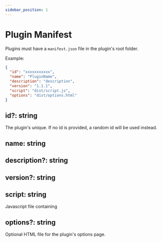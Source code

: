 ```yaml
---
sidebar_position: 1
---
```


# Plugin Manifest

Plugins must have a `manifest.json` file in the plugin's root folder.

Example:

```json title=manifest.json
{
  "id": "xxxxxxxxxxx",
  "name": "PluginName",
  "description": "description",
  "version": "1.1.1",
  "script": "dist/script.js",
  "options": "dist/options.html"
}
```

## id?: string

The plugin's unique. If no id is provided, a random id will be used instead.

## name: string

## description?: string

## version?: string

## script: string

Javascript file containing

## options?: string

Optional HTML file for the plugin's options page.
